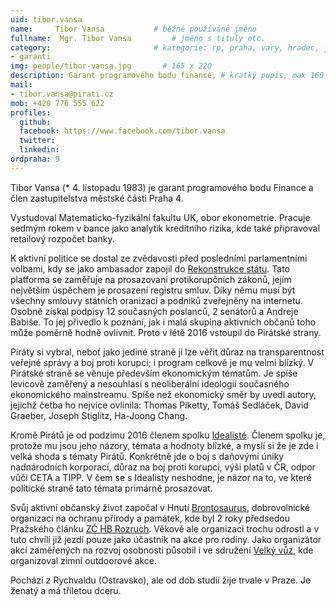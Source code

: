 ```yaml
---
uid: tibor.vansa
name:     Tibor Vansa      		# běžně používáné jméno
fullname:  Mgr. Tibor Vansa   		# jméno s tituly etc.
category:                 		# kategorie: rp, praha, vary, hradec, jmk, senat
- garanti
img: people/tibor-vansa.jpg       # 165 x 220
description: Garant programového bodu finance, # kratký popis, max 160 znaků
mail:
- tibor.vansa@pirati.cz
mob: +420 776 555 622
profiles:
  github:
  facebook: https://www.facebook.com/tibor.vansa				
  twitter:
  linkedin:
ordpraha: 9
---
```


Tibor Vansa (* 4. listopadu 1983) je garant programového bodu Finance a člen zastupitelstva městské části Praha 4.

Vystudoval Matematicko-fyzikální fakultu UK, obor ekonometrie. Pracuje sedmým rokem v bance jako analytik kreditního rizika, kde také připravoval retailový rozpočet banky.

K aktivní politice se dostal ze zvědavosti před posledními parlamentními volbami, kdy se jako ambasador zapojil do [Rekonstrukce státu][rest]. Tato platforma se zaměřuje na prosazovaní protikorupčních zákonů, jejím největším úspěchem je prosazení registru smluv. Díky němu musí být všechny smlouvy státních oranizací a podniků zveřejněny na internetu. Osobně získal podpisy 12 současných poslanců, 2 senátorů a Andreje Babiše. To jej přivedlo k poznání, jak i malá skupina aktivních občanů toho může poměrně hodně ovlivnit. Proto v létě 2016 vstoupil do Pirátské strany.

Piráty si vybral, neboť jako jediné straně jí lze věřit důraz na transparentnost veřejné správy a boj proti korupci; i program celkově je mu velmi blízký. V Pirátské straně se věnuje především ekonomickým tématům. Je spíše levicově zaměřený a nesouhlasí s neoliberální ideologií současného ekonomického mainstreamu. Spíše než ekonomický směr by uvedl autory, jejichž četba ho nejvíce ovlinila: Thomas Piketty, Tomáš Sedláček, David Graeber, Joseph Stiglitz, Ha-Joong Chang.

Kromě Pirátů je od podzimu 2016 členem spolku [Idealisté][idealiste]. Členem spolku je, protože mu jsou jeho názory, témata a hodnoty blízké, a myslí si že je zde i velká shoda s tématy Pirátů. Konkrétně jde o boj s daňovými úniky nadnárodních korporací, důraz na boj proti korupci, výši platů v ČR, odpor vůči CETA a TIPP. V čem se s Idealisty neshodne, je názor na to, ve které politické straně tato témata primárně prosazovat.

Svůj aktivní občanský život započal v Hnutí [Brontosaurus][brontosaurus], dobrovolnické organizaci na ochranu přírody a památek, kde byl 2 roky předsedou Pražského článku [ZČ HB Rozruch][rozruch]. Věkově ale organizaci trochu odrostl a v tuto chvíli již jezdí pouze jako účastník na akce pro rodiny. Jako organizátor akcí zaměřených na rozvoj osobnosti působil i ve sdružení [Velký vůz][velkyvuz], kde organizoval zimní outdoorové akce.

Pochází z Rychvaldu (Ostravsko), ale od dob studií žije trvale v Praze. Je ženatý a má tříletou dceru.

[rest]: http://www.rekonstrukcestatu.cz/cs
[idealiste]: http://idealiste.cz
[brontosaurus]: http://brontosaurus.cz
[rozruch]: http://rozruch.brontosaurus.cz/
[velkyvuz]: http://www.velkyvuz.cz/web/
